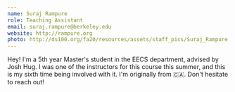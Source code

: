 ```yaml
---
name: Suraj Rampure
role: Teaching Assistant
email: suraj.rampure@berkeley.edu
website: http://rampure.org
photo: http://ds100.org/fa20/resources/assets/staff_pics/Suraj_Rampure.png
---
```


Hey! I'm a 5th year Master's student in the EECS department, advised by Josh Hug. I was one of the instructors for this course this summer, and this is my sixth time being involved with it. I'm originally from 🇨🇦. Don't hesitate to reach out!
